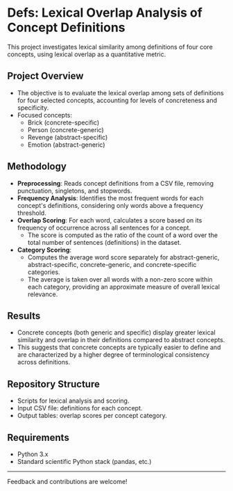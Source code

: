 # Defs: Lexical Overlap Analysis of Concept Definitions

This project investigates lexical similarity among definitions of four core concepts, using lexical overlap as a quantitative metric.

## Project Overview

- The objective is to evaluate the lexical overlap among sets of definitions for four selected concepts, accounting for levels of concreteness and specificity.
- Focused concepts: 
    - Brick (concrete-specific)
    - Person (concrete-generic)
    - Revenge (abstract-specific)
    - Emotion (abstract-generic)

## Methodology

- **Preprocessing**: Reads concept definitions from a CSV file, removing punctuation, singletons, and stopwords.
- **Frequency Analysis**: Identifies the most frequent words for each concept's definitions, considering only words above a frequency threshold.
- **Overlap Scoring**: For each word, calculates a score based on its frequency of occurrence across all sentences for a concept.
    - The score is computed as the ratio of the count of a word over the total number of sentences (definitions) in the dataset.
- **Category Scoring**:
    - Computes the average word score separately for abstract-generic, abstract-specific, concrete-generic, and concrete-specific categories.
    - The average is taken over all words with a non-zero score within each category, providing an approximate measure of overall lexical relevance.

## Results

- Concrete concepts (both generic and specific) display greater lexical similarity and overlap in their definitions compared to abstract concepts.
- This suggests that concrete concepts are typically easier to define and are characterized by a higher degree of terminological consistency across definitions.

## Repository Structure

- Scripts for lexical analysis and scoring.
- Input CSV file: definitions for each concept.
- Output tables: overlap scores per concept category.

## Requirements

- Python 3.x
- Standard scientific Python stack (pandas, etc.)

---

Feedback and contributions are welcome!
